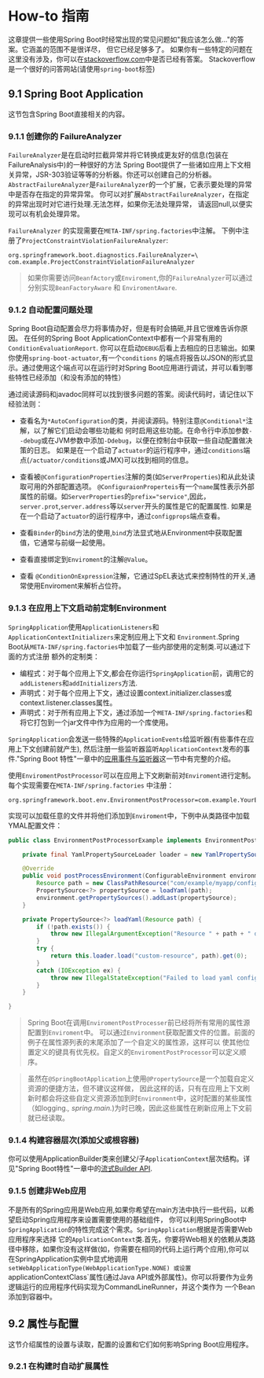 # How-to 指南
这章提供一些使用Spring Boot时经常出现的常见问题如"我应该怎么做..."的答案。它涵盖的范围不是很详尽，
但它已经足够多了。
如果你有一些特定的问题在这里没有涉及，你可以在[stackoverflow.com](http://stackoverflow.com)中是否已经有答案。
Stackoverflow是一个很好的问答网站(请使用`spring-boot`标签)

## 9.1 Spring Boot Application
这节包含Spring Boot直接相关的内容。

### 9.1.1 创建你的 FailureAnalyzer
`FailureAnalyzer`是在启动时拦截异常并将它转换成更友好的信息(包装在FailureAnalysis中)的一种很好的方法
Spring Boot提供了一些诸如应用上下文相关异常，JSR-303验证等等的分析器。你还可以创建自己的分析器。
`AbstractFailureAnalyzer`是`FailureAnalyzer`的一个扩展，它表示要处理的异常中是否存在指定的异常异常。
你可以对扩展`AbstractFailureAnalyzer`，在指定的异常出现时对它进行处理.无法怎样，如果你无法处理异常，
请返回null,以便实现可以有机会处理异常。

`FailureAnalyzer` 的实现需要在`META-INF/spring.factories`中注解。
下例中注册了`ProjectConstraintViolationFailureAnalyzer`:
```properties
org.springframework.boot.diagnostics.FailureAnalyzer=\
com.example.ProjectConstraintViolationFailureAnalyzer
```
> 如果你需要访问`BeanfActory`或`Enviroment`,你的`FailureAnalyzer`可以通过分别实现`BeanFactoryAware`
> 和 `EnviromentAware`.



### 9.1.2 自动配置问题处理
Spring Boot自动配置会尽力将事情办好，但是有时会搞砸,并且它很难告诉你原因。
在任何的Spring Boot ApplicationContext中都有一个非常有用的`ConditionEvaluationReport`.
你可以在启动`DEBUG`后看上去相应的日志输出。如果你使用`spring-boot-actuator`,有一个`conditions`
的端点将报告以JSON的形式显示。通过使用这个端点可以在运行时对Spring Boot应用进行调试，并可以看到哪些特性已经添加（和没有添加的特性）

通过阅读源码和javadoc同样可以找到很多问题的答案。阅读代码时，请记住以下经验法则：
- 查看名为`*AutoConfiguration`的类，并阅读源码。特别注意`@Conditional*`注解，以了解它们启动会哪些功能和
何时启用这些功能。在命令行中添加参数`--debug`或在JVM参数中添加`-Ddebug`，以便在控制台中获取一些自动配置做决策的日志。
如果是在一个启动了`actuator`的运行程序中，通过`conditions`端点(`/actuator/conditions`或JMX)可以找到相同的信息。

- 查看被`@ConfigurationProperties`注解的类(如`ServerProperties`)和从此处读取可用的外部配置选项。
`@ConfiguraionProperteis`有一个`name`属性表示外部属性的前缀。如`ServerProperties`的`prefix="service"`,因此，
`server.prot`,`server.address`等以`server`开头的属性是它的配置属性.
如果是在一个启动了`actuator`的运行程序中，通过`configprops`端点查看。

- 查看`Binder`的`bind`方法的使用,`bind`方法显式地从Environment中获取配置值，它通常与前缀一起使用。

- 查看直接绑定到`Enviroment`的注解`@Value`。

- 查看 `@ConditionOnExpression`注解，它通过SpEL表达式来控制特性的开关,通常使用Enviroment来解析占位符。


### 9.1.3 在应用上下文启动前定制Environment
`SpringApplication`使用`ApplicationListeners`和`ApplicationContextInitializers`来定制应用上下文和
`Environment`.Spring Boot从`META-INF/spring.factories`中加载了一些内部使用的定制类.可以通过下面的方式注册
额外的定制类：
- 编程式：对于每个应用上下文,都会在你运行`SpringApplication`前，调用它的`addListeners`和`addInitializers`方法.
- 声明式：对于每个应用上下文，通过设置context.initializer.classes或context.listener.classes属性。
- 声明式：对于所有应用上下文，通过添加一个`META-INF/spring.factories`和将它打包到一个jar文件中作为应用的一个库使用。

`SpringApplication`会发送一些特殊的`ApplicationEvents`给监听器(有些事件在应用上下文创建前就产生),
然后注册一些监听器监听`ApplicationContext`发布的事件."Spring Boot 特性"一章中的[应用事件与监听器]()这一节中有完整的介绍。

使用`EnviromentPostProcessor`可以在应用上下文刷新前对`Enviroment`进行定制。每个实现需要在`META-INF/spring.factories`
中注册：
```properties
org.springframework.boot.env.EnvironmentPostProcessor=com.example.YourEnvironmentPostProcessor
```
实现可以加载任意的文件并将他们添加到`Enviroment`中，下例中从类路径中加载YMAL配置文件：
```java
public class EnvironmentPostProcessorExample implements EnvironmentPostProcessor {

    private final YamlPropertySourceLoader loader = new YamlPropertySourceLoader();

    @Override
    public void postProcessEnvironment(ConfigurableEnvironment environment, SpringApplication application) {
        Resource path = new ClassPathResource("com/example/myapp/config.yml");
        PropertySource<?> propertySource = loadYaml(path);
        environment.getPropertySources().addLast(propertySource);
    }

    private PropertySource<?> loadYaml(Resource path) {
        if (!path.exists()) {
            throw new IllegalArgumentException("Resource " + path + " does not exist");
        }
        try {
            return this.loader.load("custom-resource", path).get(0);
        }
        catch (IOException ex) {
            throw new IllegalStateException("Failed to load yaml configuration from " + path, ex);
        }
    }

}
```

> Spring Boot在调用`EnviromentPostProcesser`前已经将所有常用的属性源配置到`Enviroment`中。
>可以通过`Environment`获取配置文件的位置。前面的例子在属性源列表的末尾添加了一个自定义的属性源，这样可以
> 使其他位置定义的键具有优先权。自定义的`EnviromentPostProcessor`可以定义顺序。

> 虽然在`@SpringBootApplication`上使用`@PropertySource`是一个加载自定义资源的便捷方法，但不建议这样做，
> 因此这样的话，只有在应用上下文刷新时都会将这些自定义资源添加到时`Environment`中，这时配置的某些属性（如logging.*,
> spring.main.*)为时已晚，因此这些属性在刷新应用上下文前就已经读取。

### 9.1.4 构建容器层次(添加父或根容器)
你可以使用ApplicationBuilder类来创建父/子`ApplicationContext`层次结构。详见"Spring Boot特性"一章中的[流式Builder API]().

### 9.1.5 创建非Web应用
不是所有的Spring应用是Web应用,如果你希望在main方法中执行一些代码，以希望启动Spring应用程序来设置需要使用的基础组件，
你可以利用SpringBoot中`SpringApplication`的特性完成这个需求。`SpringApplication`根据是否需要Web应用程序来选择
它的`ApplicationContext`类.首先，你要将Web相关的依赖从类路径中移除，如果你没有这样做(如，你需要在相同的代码上运行两个应用),你可以
在SpringApplication实例中显式地调用`setWebApplicationType(WebApplicationType.NONE)
或设置`applicationContextClass`属性(通过Java API或外部属性)。你可以将要作为业务逻辑运行的应用程序代码实现为CommandLineRunner，并这个类作为
一个Bean添加到容器中。

## 9.2 属性与配置
这节介绍属性的设置与读取，配置的设置和它们如何影响Spring Boot应用程序。

### 9.2.1 在构建时自动扩展属性


